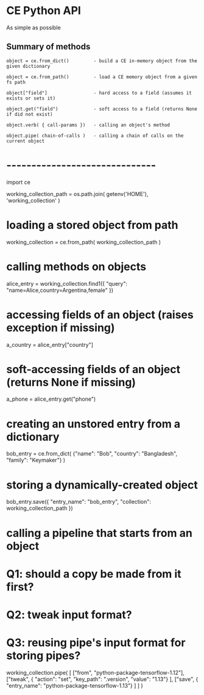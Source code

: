 
CE Python API
=============

As simple as possible

Summary of methods
------------------

    object = ce.from_dict()         - build a CE in-memory object from the given dictionary

    object = ce.from_path()         - load a CE memory object from a given fs path

    object["field"]                 - hard access to a field (assumes it exists or sets it)

    object.get("field")             - soft access to a field (returns None if did not exist)

    object.verb( { call-params })   - calling an object's method

    object.pipe( chain-of-calls )   - calling a chain of calls on the current object

# ------------------------------

import ce

working_collection_path = os.path.join( getenv('HOME'), 'working_collection' )

# loading a stored object from path
working_collection = ce.from_path( working_collection_path )

# calling methods on objects
alice_entry = working_collection.find1({
    "query": "name=Alice,country=Argentina,female"
})

# accessing fields of an object (raises exception if missing)
a_country = alice_entry["country"]

# soft-accessing fields of an object (returns None if missing)
a_phone = alice_entry.get("phone")

# creating an unstored entry from a dictionary
bob_entry = ce.from_dict( {"name": "Bob", "country": "Bangladesh", "family": "Keymaker"} )

# storing a dynamically-created object
bob_entry.save({
    "entry_name": "bob_entry",
    "collection": working_collection_path
})

# calling a pipeline that starts from an object
# Q1: should a copy be made from it first?
# Q2: tweak input format?
# Q3: reusing pipe's input format for storing pipes?
working_collection.pipe( [
    ["from", "python-package-tensorflow-1.12"],
    ["tweak", { "action": "set", "key_path": ".version", "value": "1.13"} ],
    ["save", { "entry_name": "python-package-tensorflow-1.13"} ]
] )
